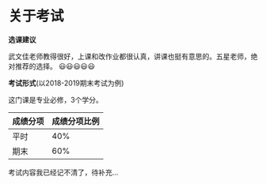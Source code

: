 # 关于考试

**选课建议**

武文佳老师教得很好，上课和改作业都很认真，讲课也挺有意思的。五星老师，绝对推荐的选择。 :smiley::smiley::smiley::smiley::smiley: 

**考试形式**(以2018-2019期末考试为例)

这门课是专业必修，3个学分。

| 成绩分项 | 成绩分项比例 |
| -------- | ------------ |
| 平时     | 40%          |
| 期末     | 60%          |

考试内容我已经记不清了，待补充...

